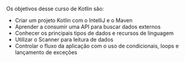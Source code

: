 Os objetivos desse curso de Kotlin são:
- Criar um projeto Kotlin com o IntelliJ e o Maven
- Aprender a consumir uma API para buscar dados externos
- Conhecer os principais tipos de dados e recursos de linguagem
- Utilizar o Scanner para leitura de dados
- Controlar o fluxo da aplicação com o uso de condicionais, loops e lançamento de exceções
